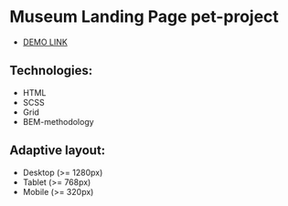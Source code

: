 # Museum Landing Page pet-project
- [DEMO LINK](https://vmamchur.github.io/museum-landing/)

## Technologies:
- HTML
- SCSS
- Grid
- BEM-methodology

## Adaptive layout:
- Desktop (>= 1280px)
- Tablet (>= 768px)
- Mobile (>= 320px)
